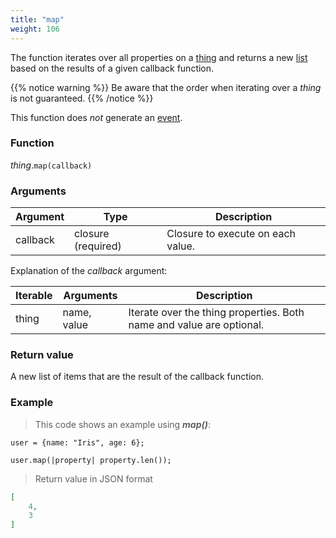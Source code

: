 ```yaml
---
title: "map"
weight: 106
---
```


The function iterates over all properties on a [thing](..) and
returns a new [list](../../list) based on the results of a given callback function.

{{% notice warning %}}
Be aware that the order when iterating over a *thing* is not guaranteed.
{{% /notice %}}

This function does *not* generate an [event](../../../overview/events).

### Function

*thing*.`map(callback)`

### Arguments

Argument | Type | Description
-------- | ---- | -----------
callback | closure (required) | Closure to execute on each value.

Explanation of the *callback* argument:

Iterable | Arguments   | Description
-------- | ----------- | -----------
thing    | name, value | Iterate over the thing properties. Both name and value are optional.

### Return value

A new list of items that are the result of the callback function.

### Example

> This code shows an example using ***map()***:

```thingsdb,json_response
user = {name: "Iris", age: 6};

user.map(|property| property.len());
```

> Return value in JSON format

```json
[
    4,
    3
]
```
